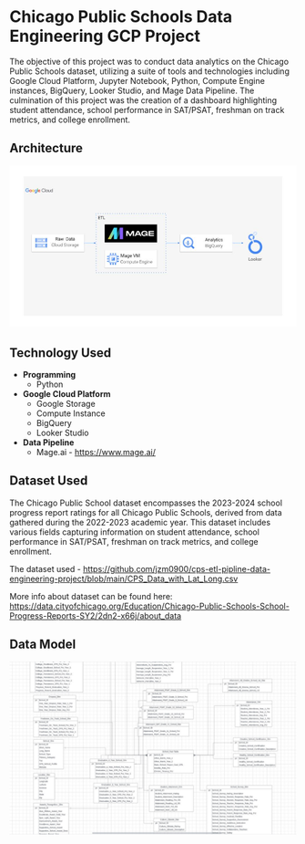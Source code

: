 # Chicago Public Schools Data Engineering GCP Project

The objective of this project was to conduct data analytics on the Chicago Public Schools dataset, utilizing a suite of tools and technologies including Google Cloud Platform, Jupyter Notebook, Python, Compute Engine instances, BigQuery, Looker Studio, and Mage Data Pipeline. The culmination of this project was the creation of a dashboard highlighting student attendance, school performance in SAT/PSAT, freshman on track metrics, and college enrollment.

## Architecture

![Tools and tecnologies used.](https://github.com/jzm0900/cps-etl-pipeline-data-engineering-project/blob/main/architecture.jpg)

## Technology Used

* **Programming**
  * Python
* **Google Cloud Platform**
  * Google Storage
  * Compute Instance
  * BigQuery
  * Looker Studio
* **Data Pipeline**
  * Mage.ai - https://www.mage.ai/

## Dataset Used

The Chicago Public School dataset encompasses the 2023-2024 school progress report ratings for all Chicago Public Schools, derived from data gathered during the 2022-2023 academic year. This dataset includes various fields capturing information on student attendance, school performance in SAT/PSAT, freshman on track metrics, and college enrollment.

The dataset used - https://github.com/jzm0900/cps-etl-pipline-data-engineering-project/blob/main/CPS_Data_with_Lat_Long.csv

More info about dataset can be found here: https://data.cityofchicago.org/Education/Chicago-Public-Schools-School-Progress-Reports-SY2/2dn2-x66j/about_data

## Data Model

![The image of CPS data model.](https://github.com/jzm0900/cps-etl-pipeline-data-engineering-project/blob/main/cps-data-model.JPG)
